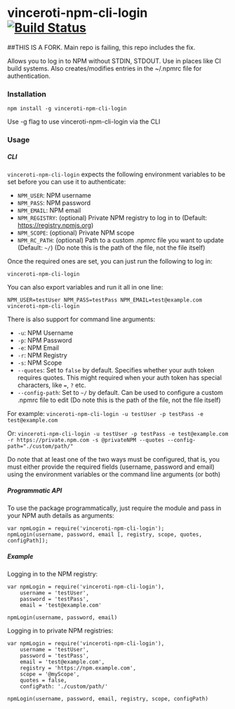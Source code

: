 # vinceroti-npm-cli-login [![Build Status](https://travis-ci.org/postmanlabs/npm-cli-login.svg?branch=master)](https://travis-ci.org/postmanlabs/npm-cli-login)

##THIS IS A FORK. Main repo is failing, this repo includes the fix.

Allows you to log in to NPM without STDIN, STDOUT. Use in places like CI build systems.
Also creates/modifies entries in the ~/.npmrc file for authentication.

### Installation

    npm install -g vinceroti-npm-cli-login

Use -g flag to use vinceroti-npm-cli-login via the CLI

### Usage

##### CLI

`vinceroti-npm-cli-login` expects the following environment variables to be set before you can use it to authenticate:

- `NPM_USER`: NPM username
- `NPM_PASS`: NPM password
- `NPM_EMAIL`: NPM email
- `NPM_REGISTRY`: (optional) Private NPM registry to log in to (Default: https://registry.npmjs.org)
- `NPM_SCOPE`: (optional) Private NPM scope
- `NPM_RC_PATH`: (optional) Path to a custom .npmrc file you want to update (Default: `~/`)  (Do note this is the path of the file, not the file itself)

Once the required ones are set, you can just run the following to log in:

    vinceroti-npm-cli-login

You can also export variables and run it all in one line:

    NPM_USER=testUser NPM_PASS=testPass NPM_EMAIL=test@example.com vinceroti-npm-cli-login

There is also support for command line arguments:

- `-u`: NPM Username
- `-p`: NPM Password
- `-e`: NPM Email
- `-r`: NPM Registry
- `-s`: NPM Scope
- `--quotes`: Set to `false` by default. Specifies whether your auth token requires quotes. This might required when your auth token has special characters, like `=`, `?` etc.
- `--config-path`: Set to `~/` by default. Can be used to configure a custom .npmrc file to edit (Do note this is the path of the file, not the file itself)

For example: ```vinceroti-npm-cli-login -u testUser -p testPass -e test@example.com```

Or: ```vinceroti-npm-cli-login -u testUser -p testPass -e test@example.com -r https://private.npm.com -s @privateNPM --quotes --config-path="./custom/path/"```

Do note that at least one of the two ways must be configured, that is, you must either provide the required fields (username, password and email) using the environment variables or the command line arguments (or both)

##### Programmatic API

To use the package programmatically, just require the module and pass in your NPM auth details as arguments:

    var npmLogin = require('vinceroti-npm-cli-login');
    npmLogin(username, password, email [, registry, scope, quotes, configPath]);

##### Example

Logging in to the NPM registry:

```
var npmLogin = require('vinceroti-npm-cli-login'),
    username = 'testUser',
    password = 'testPass',
    email = 'test@example.com'

npmLogin(username, password, email)
```

Logging in to private NPM registries:

```
var npmLogin = require('vinceroti-npm-cli-login'),
    username = 'testUser',
    password = 'testPass',
    email = 'test@example.com',
    registry = 'https://npm.example.com',
    scope = '@myScope',
    quotes = false,
    configPath: './custom/path/'

npmLogin(username, password, email, registry, scope, configPath)
```
